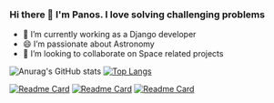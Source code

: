 ### Hi there 👋 I'm Panos. I love solving challenging problems

- 🔭 I’m currently working as a Django developer
- 😄 I’m passionate about Astronomy
- 👯 I’m looking to collaborate on Space related projects


![Anurag's GitHub stats](https://github-readme-stats.vercel.app/api?username=PanosDine&show_icons=true&theme=radical)
[![Top Langs](https://github-readme-stats.vercel.app/api/top-langs/?username=PanosDine&layout=compact)](https://github.com/anuraghazra/github-readme-stats)

[![Readme Card](https://github-readme-stats.vercel.app/api/pin/?username=PanosDine&repo=moulin-rouge)](https://github.com/PanosDine/moulin-rouge)
[![Readme Card](https://github-readme-stats.vercel.app/api/pin/?username=PanosDine&repo=Badbatch-website)](https://github.com/PanosDine/Badbatch-website/)
[![Readme Card](https://github-readme-stats.vercel.app/api/pin/?username=PanosDine&repo=SunFire)](https://github.com/PanosDine/SunFire)
<!--
**PanosDine/PanosDine** is a ✨ _special_ ✨ repository because its `README.md` (this file) appears on your GitHub profile.

Here are some ideas to get you started:

- 🔭 I’m currently working on ...
- 🌱 I’m currently learning ...
- 👯 I’m looking to collaborate on ...
- 🤔 I’m looking for help with ...
- 💬 Ask me about ...
- 📫 How to reach me: ...
- 😄 Pronouns: ...
- ⚡ Fun fact: ...
-->
